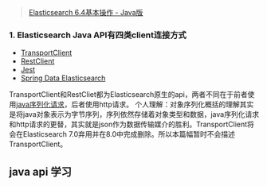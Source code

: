 

>[Elasticsearch 6.4基本操作 - Java版](https://www.cnblogs.com/swordfall/p/9981883.html "引用文章")

### 1. Elasticsearch Java API有四类client连接方式
- [TransportClient](https://www.cnblogs.com/swordfall/p/9981883.html "Spring Data Elasticsearch") 
- [RestClient](https://www.cnblogs.com/swordfall/p/9981883.html "Spring Data Elasticsearch")
- [Jest](https://www.cnblogs.com/swordfall/p/9981883.html "Spring Data Elasticsearch")
- [Spring Data Elasticsearch](https://www.cnblogs.com/swordfall/p/9981883.html "Spring Data Elasticsearch")

TransportClient和RestCliet都为Elasticsearch原生的api，两者不同在于前者使用[java序列化请求](https://www.runoob.com/java/java-serialization.html "java序列化请求")，后者使用http请求。
个人理解：对象序列化概括的理解其实是将java对象表示为字节序列，序列依然存储着对象类型和数据，java序列化请求和http请求的更替，其实就是json作为数据传输媒介的胜利。TransportClient将会在Elasticsearch 7.0弃用并在8.0中完成删除。所以本篇幅暂时不会描述TransportClient。


## java api 学习

